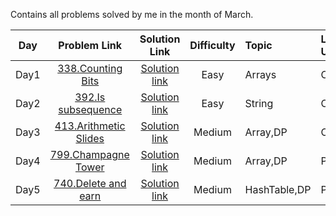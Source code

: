 Contains all problems solved by me in the month of March.

| Day           | Problem Link                                 |           Solution Link               |Difficulty          |Topic |Language Used|
| ------------- |:--------------------------------------------:| :------------------------------------:|:------------------:|:------------|:--------|
| Day1          |  [338.Counting Bits](https://leetcode.com/problems/counting-bits/) | [Solution link](https://github.com/ritikjain833/Leetcode_Solved_Problems/blob/main/LeetcodeDailyMarchChallenge/Counting_bits.cpp) |  Easy|Arrays|C++|
|Day2           | [392.Is subsequence](https://leetcode.com/problems/is-subsequence/) | [Solution link](https://github.com/ritikjain833/Leetcode_Solved_Problems/blob/main/LeetcodeDailyMarchChallenge/IsSubsequence.cpp)    |Easy|  String|C++|
|Day3           | [413.Arithmetic Slides](https://leetcode.com/problems/arithmetic-slices/) | [Solution link](https://github.com/ritikjain833/Leetcode_Solved_Problems/blob/main/LeetcodeDailyMarchChallenge/IsSubsequence.cpp)    |Medium|  Array,DP|C++|
|Day4           | [799.Champagne Tower](https://leetcode.com/problems/champagne-tower/) | [Solution link](https://github.com/ritikjain833/Leetcode_Solved_Problems/blob/main/LeetcodeDailyMarchChallenge/ChampagneTower.py)    |Medium|  Array,DP|Python|
|Day5           | [740.Delete and earn](https://leetcode.com/problems/delete-and-earn/) | [Solution link](https://github.com/ritikjain833/Leetcode_Solved_Problems/blob/main/LeetcodeDailyMarchChallenge/DeleteandEarn.py)    |Medium|  HashTable,DP|Python|
